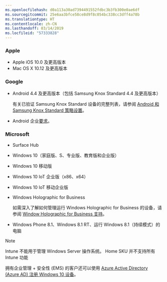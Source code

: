 ```yaml
---
ms.openlocfilehash: d0a113a30ad7394491552fdbc3b3fb300e0ae6df
ms.sourcegitcommit: 25e6aa3bfce58ce8d9f8c054bc338cc3dff4a78b
ms.translationtype: HT
ms.contentlocale: zh-CN
ms.lasthandoff: 03/14/2019
ms.locfileid: "57333828"
---
```



### <a name="apple"></a>Apple
- Apple iOS 10.0 及更高版本
- Mac OS X 10.12 及更高版本

### <a name="google"></a>Google
- Android 4.4 及更高版本（包括 Samsung Knox Standard 4.4 及更高版本）

  有关已验证 Samsung Knox Standard 设备的完整列表，请参阅 [Android 和 Samsung Knox Standard 策略设置](/intune/supported-devices-browsers#supported-samsung-knox-standard-devices)。


- Android 企业[要求](https://support.google.com/work/android/answer/6174145?hl=en)。

### <a name="microsoft"></a>Microsoft

- Surface Hub
- Windows 10（家庭版、S、专业版、教育版和企业版）
- Windows 10 移动版
- Windows 10 IoT 企业版（x86、x64）
- Windows 10 IoT 移动企业版
- Windows Holographic for Business

  如需深入了解如何管理运行 Windows Holographic for Business 的设备，请参阅 [Window Holographic for Business 支持](../windows-holographic-for-business.md)。

- Windows Phone 8.1、Windows 8.1 RT、运行 Windows 8.1（持续模式）的电脑

> [!NOTE]
> Intune 不能用于管理 Windows Server 操作系统。 Home SKU 并不支持所有 Intune 功能

拥有企业管理 + 安全性 (EMS) 的客户还可以使用 [Azure Active Directory (Azure AD) 注册 Windows 10 设备](/intune/windows-enroll)。


